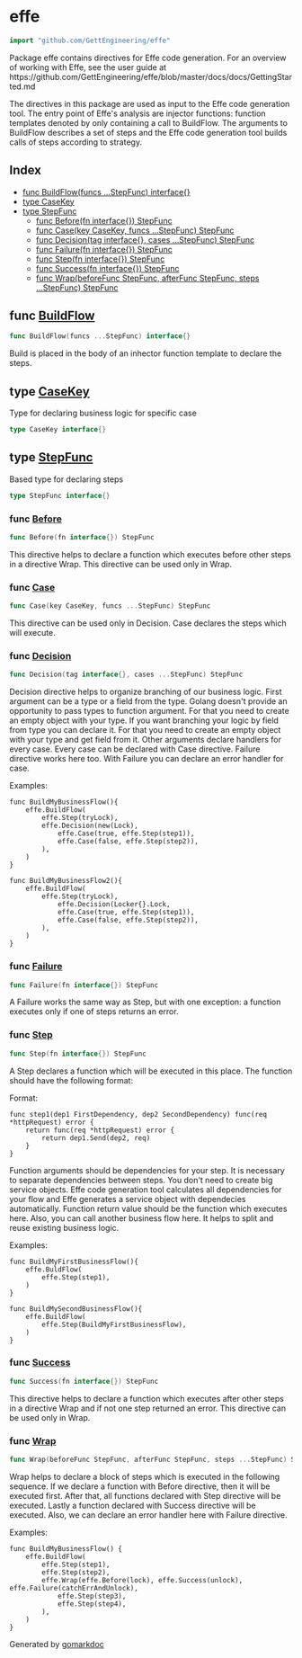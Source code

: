 <!-- Code generated by gomarkdoc. DO NOT EDIT -->

# effe

```go
import "github.com/GettEngineering/effe"
```

Package effe contains directives for Effe code generation\. For an overview of working with Effe\, see the user guide at https://github\.com/GettEngineering/effe/blob/master/docs/docs/GettingStarted\.md

The directives in this package are used as input to the Effe code generation tool\. The entry point of Effe's analysis are injector functions: function templates denoted by only containing a call to BuildFlow\. The arguments to BuildFlow describes a set of steps and the Effe code generation tool builds calls of steps according to strategy\.

## Index

- [func BuildFlow(funcs ...StepFunc) interface{}](<#func-buildflow>)
- [type CaseKey](<#type-casekey>)
- [type StepFunc](<#type-stepfunc>)
  - [func Before(fn interface{}) StepFunc](<#func-before>)
  - [func Case(key CaseKey, funcs ...StepFunc) StepFunc](<#func-case>)
  - [func Decision(tag interface{}, cases ...StepFunc) StepFunc](<#func-decision>)
  - [func Failure(fn interface{}) StepFunc](<#func-failure>)
  - [func Step(fn interface{}) StepFunc](<#func-step>)
  - [func Success(fn interface{}) StepFunc](<#func-success>)
  - [func Wrap(beforeFunc StepFunc, afterFunc StepFunc, steps ...StepFunc) StepFunc](<#func-wrap>)


## func [BuildFlow](<https://github.com/gtforge/effe/blob/master/effe.go#L23>)

```go
func BuildFlow(funcs ...StepFunc) interface{}
```

Build is placed in the body of an inhector function template to declare the steps\.

## type [CaseKey](<https://github.com/gtforge/effe/blob/master/effe.go#L16>)

Type for declaring business logic for specific case

```go
type CaseKey interface{}
```

## type [StepFunc](<https://github.com/gtforge/effe/blob/master/effe.go#L13>)

Based type for declaring steps

```go
type StepFunc interface{}
```

### func [Before](<https://github.com/gtforge/effe/blob/master/effe.go#L105>)

```go
func Before(fn interface{}) StepFunc
```

This directive helps to declare a function which executes before other steps in a directive Wrap\. This directive can be used only in Wrap\.

### func [Case](<https://github.com/gtforge/effe/blob/master/effe.go#L147>)

```go
func Case(key CaseKey, funcs ...StepFunc) StepFunc
```

This directive can be used only in Decision\. Case declares the steps which will execute\.

### func [Decision](<https://github.com/gtforge/effe/blob/master/effe.go#L140>)

```go
func Decision(tag interface{}, cases ...StepFunc) StepFunc
```

Decision directive helps to organize branching of our business logic\. First argument can be a type or a field from the type\. Golang doesn't provide an opportunity to pass types to function argument\. For that you need to create an empty object with your type\. If you want branching your logic by field from type you can declare it\. For that you need to create an empty object with your type and get field from it\. Other arguments declare handlers for every case\. Every case can be declared with Case directive\. Failure directive works here too\. With Failure you can declare an error handler for case\.

Examples:

```
func BuildMyBusinessFlow(){
    effe.BuildFlow(
        effe.Step(tryLock),
        effe.Decision(new(Lock),
            effe.Case(true, effe.Step(step1)),
            effe.Case(false, effe.Step(step2)),
        ),
    )
}

func BuildMyBusinessFlow2(){
    effe.BuildFlow(
        effe.Step(tryLock),
            effe.Decision(Locker{}.Lock,
            effe.Case(true, effe.Step(step1)),
            effe.Case(false, effe.Step(step2)),
        ),
    )
}
```

### func [Failure](<https://github.com/gtforge/effe/blob/master/effe.go#L66>)

```go
func Failure(fn interface{}) StepFunc
```

A Failure works the same way as Step\, but with one exception: a function executes only if one of steps returns an error\.

### func [Step](<https://github.com/gtforge/effe/blob/master/effe.go#L59>)

```go
func Step(fn interface{}) StepFunc
```

A Step declares a function which will be executed in this place\. The function should have the following format:

Format:

```
func step1(dep1 FirstDependency, dep2 SecondDependency) func(req *httpRequest) error {
    return func(req *httpRequest) error {
        return dep1.Send(dep2, req)
    }
}
```

Function arguments should be dependencies for your step\. It is necessary to separate dependencies between steps\. You don't need to create big service objects\. Effe code generation tool calculates all dependencies for your flow and Effe generates a service object with dependecies automatically\. Function return value should be the function which executes here\. Also\, you can call another business flow here\. It helps to split and reuse existing business logic\.

Examples:

```
func BuildMyFirstBusinessFlow(){
    effe.BuldFlow(
        effe.Step(step1),
    )
}

func BuildMySecondBusinessFlow(){
    effe.BuildFlow(
        effe.Step(BuildMyFirstBusinessFlow),
    )
}
```

### func [Success](<https://github.com/gtforge/effe/blob/master/effe.go#L97>)

```go
func Success(fn interface{}) StepFunc
```

This directive helps to declare a function which executes after other steps in a directive Wrap and if not one step returned an error\. This directive can be used only in Wrap\.

### func [Wrap](<https://github.com/gtforge/effe/blob/master/effe.go#L89>)

```go
func Wrap(beforeFunc StepFunc, afterFunc StepFunc, steps ...StepFunc) StepFunc
```

Wrap helps to declare a block of steps which is executed in the following sequence\. If we declare a function with Before directive\, then it will be executed first\. After that\, all functions declared with Step directive will be executed\. Lastly a function declared with Success directive will be executed\. Also\, we can declare an error handler here with Failure directive\.

Examples:

```
func BuildMyBusinessFlow() {
    effe.BuildFlow(
        effe.Step(step1),
        effe.Step(step2),
        effe.Wrap(effe.Before(lock), effe.Success(unlock), effe.Failure(catchErrAndUnlock),
            effe.Step(step3),
            effe.Step(step4),
        ),
    )
}
```



Generated by [gomarkdoc](<https://github.com/princjef/gomarkdoc>)
